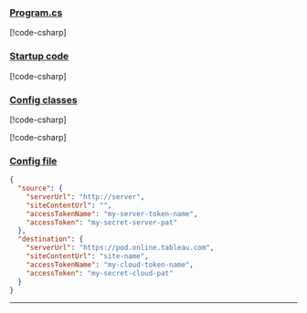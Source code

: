 ### [Program.cs](#tab/program-cs)

[!code-csharp[](../../../examples/Csharp.ExampleApplication/Program.cs#namespace)]

### [Startup code](#tab/startup-cde)

[!code-csharp[](../../../examples/Csharp.ExampleApplication/MyMigrationApplication.cs#namespace)]

### [Config classes](#tab/config-classes)

[!code-csharp[](../../../examples/Csharp.ExampleApplication/Config/MyMigrationApplicationOptions.cs#namespace)]

[!code-csharp[](../../../examples/Csharp.ExampleApplication/Config/EndpointOptions.cs#namespace)]

### [Config file](#tab/appsettings)

```json
{
  "source": {
    "serverUrl": "http://server",
    "siteContentUrl": "",
    "accessTokenName": "my-server-token-name",
    "accessToken": "my-secret-server-pat"
  },
  "destination": {
    "serverUrl": "https://pod.online.tableau.com",
    "siteContentUrl": "site-name",
    "accessTokenName": "my-cloud-token-name",
    "accessToken": "my-secret-cloud-pat"
  }  
}
```

---
